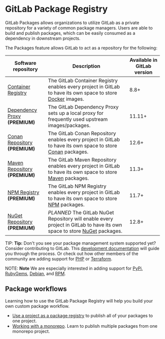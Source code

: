 # GitLab Package Registry

GitLab Packages allows organizations to utilize GitLab as a private repository
for a variety of common package managers. Users are able to build and publish
packages, which can be easily consumed as a dependency in downstream projects.

The Packages feature allows GitLab to act as a repository for the following:

| Software repository | Description | Available in GitLab version |
| ------------------- | ----------- | --------------------------- |
| [Container Registry](container_registry/index.md)   | The GitLab Container Registry enables every project in GitLab to have its own space to store [Docker](https://www.docker.com/) images. | 8.8+ |
| [Dependency Proxy](dependency_proxy/index.md) **(PREMIUM)** | The GitLab Dependency Proxy sets up a local proxy for frequently used upstream images/packages. | 11.11+ |
| [Conan Repository](conan_repository/index.md) **(PREMIUM)** | The GitLab Conan Repository enables every project in GitLab to have its own space to store [Conan](https://conan.io/) packages. | 12.6+ |
| [Maven Repository](maven_repository/index.md) **(PREMIUM)** | The GitLab Maven Repository enables every project in GitLab to have its own space to store [Maven](https://maven.apache.org/) packages. | 11.3+ |
| [NPM Registry](npm_registry/index.md) **(PREMIUM)**  | The GitLab NPM Registry enables every project in GitLab to have its own space to store [NPM](https://www.npmjs.com/) packages. | 11.7+ |
| [NuGet Repository](nuget_repository/index.md) **(PREMIUM)**  | *PLANNED* The GitLab NuGet Repository will enable every project in GitLab to have its own space to store [NuGet](https://www.nuget.org/) packages. | 12.8+ |

TIP: **Tip:**
Don't you see your package management system supported yet? Consider contributing
to GitLab. This [development documentation](../../development/packages.md) will
guide you through the process. Or check out how other members of the community
are adding support for [PHP](https://gitlab.com/gitlab-org/gitlab/merge_requests/17417) or [Terraform](https://gitlab.com/gitlab-org/gitlab/merge_requests/18834).

NOTE: **Note** We are especially interested in adding support for [PyPi](https://gitlab.com/gitlab-org/gitlab/issues/10483), [RubyGems](https://gitlab.com/gitlab-org/gitlab/issues/803), [Debian](https://gitlab.com/gitlab-org/gitlab/issues/5835), and [RPM](https://gitlab.com/gitlab-org/gitlab/issues/5932).

## Package workflows

Learning how to use the GitLab Package Registry will help you build your own custom package workflow.

- [Use a project as a package registry](./workflows/project_registry.md) to publish all of your packages to one project.
- [Working with a monorepo](./workflows/monorepo.md). Learn to publish multiple packages from one monorepo project.
